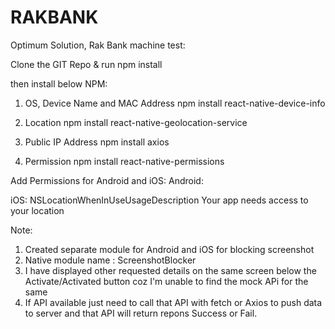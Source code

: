 # RAKBANK
Optimum Solution, Rak Bank machine test:

Clone the GIT Repo & run npm install

then install below NPM:

1. OS, Device Name and MAC Address
npm install react-native-device-info

2. Location
npm install react-native-geolocation-service

3. Public IP Address
npm install axios

4. Permission
npm install react-native-permissions

Add Permissions for Android and iOS:
Android:
<uses-permission android:name="android.permission.ACCESS_FINE_LOCATION" />
<uses-permission android:name="android.permission.ACCESS_COARSE_LOCATION" />
<uses-permission android:name="android.permission.READ_PHONE_STATE" />

iOS:
<key>NSLocationWhenInUseUsageDescription</key>
<string>Your app needs access to your location</string>

Note: 
1. Created separate module for Android and iOS for blocking screenshot
2. Native module name : ScreenshotBlocker
3. I have displayed other requested details on the same screen below the Activate/Activated button coz I'm unable to find the mock APi for the same
4. If API available just need to call that API with fetch or Axios to push data to server and that API will return repons Success or Fail.
